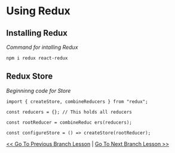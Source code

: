 # Using Redux

## Installing Redux
*Command for intalling Redux*
```
npm i redux react-redux
```

## Redux Store
*Beginninng code for Store*
```
import { createStore, combineReducers } from "redux";

const reducers = {}; // This holds all reducers

const rootReducer = combineReduc ers(reducers);

const configureStore = () => createStore(rootReducer);
```






[<< Go To Previous Branch Lesson](https://github.com/yourwpmadesimple/modern-react-projects/tree/Lesson-5_Redux_ReduxInstall) | [Go To Next Branch Lesson >>](https://github.com/yourwpmadesimple/modern-react-projects/tree/Lesson-7_Redux_CreatingActionsl)